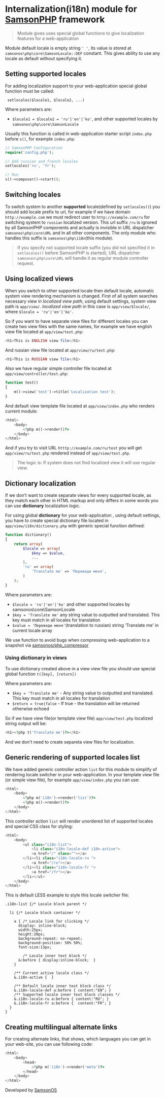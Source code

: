 # Internalization(i18n) module for [SamsonPHP](http://samsonphp.com) framework

> Module gives uses special global functions to give localization features for a web-application

Module default locale is empty string ```' '```, its value is stored at ```samsonos\php\core\SamsonLocale::DEF``` constant.
This gives ability to use any locale as default without specifying it.

## Setting supported locales
For adding localization support to your web-application special global function must be called:

``` setlocales($locale1, $locale2, ...)```

Where parameters are:
 * ```$locale1 = $locale2 = 'ru'|'en'|'ko'```, and other supported locales by ```samsonos\php\core\SamsonLocale```

Usually this function is called in web-application starter script ```index.php``` before ```s()```,
for example ```index.php```:

```php
// SamsonPHP Configuration
require('config.php');

// Add russian and french locales
setlocales('ru', 'fr');

// Run
s()->composer()->start();
```

## Switching locales
To switch system to another **supported** locale(defined by ```setlocales()```) you should add locale prefix to url,
for example if we have domain ```http://example.com``` we must redirect user to ```http://example.com/ru``` for switching
system to ```russian``` localized version. This url suffix ```/ru``` is ignored by all SamsonPHP components and actually
is invisible in URL dispatcher ```samsonos\php\core\URL``` and in all other components. The only module who handles this
suffix is ```samsonos\php\i18n```(this module).

> If you specify not supported locale suffix (you did not specified it in ```setlocales()``` before SamsonPHP is started),
  URL dispatcher ```samsonos\php\core\URL``` will handle it as regular module controller request.

## Using localized views
When you switch to other supported locale then default locale, automatic system view rendering mechanism is changed. First
of all system searches necessary view in *localized view path*, using default settings, system view path is ```app/view/```.
*localized view path* in this case is ```app/view/$locale/```, where ```$locale = 'ru'|'en'|'ko'```.

So if you want to have separate view files for different locales you can create two view files with the same names, for example
we have english view file located at ```app/view/test.php```:

```php
<h1>This is ENGLISH view file</h1>
```

And russian view file located at ```app/view/ru/test.php```:

```php
<h1>This is RUSSIAN view file</h1>
```

Also we have regular simple controller file located at ```app/view/controller/test.php```:

```php
function test()
{
    m()->view('test')->title('Localization test');
}
```

And default view template file located at ```app/view/index.php``` who renders current module:

```php
<html>
    <body>
        <?php m()->render()?>
    </body>
</html>
```

And if you try to visit URL ```htttp://example.com/ru/test``` you will get ```app/view/ru/test.php``` rendered instead of ```app/view/test.php```.

> The logic is: If system does not find localized view it will use regular view.

## Dictionary localization
If we don't want to create separate views for every supported locale, as they match each other in HTML markup and only differs in
some words you can use **dictionary** localization logic.

For using global **dictionary** for your web-application , using default settings, you have to create special dictionary file
located in ```app/view/i18n/dictionary.php``` with generic special function defined:

```php
function dictionary()
{
    return array(
        $locale => array(
            $key => $value,
            ...
        ),
        'ru' => array(
            'Translate me' => 'Переведи меня',
        )
    );
}
```

Where parameters are:
 * ```$locale = 'ru'|'en'|'ko'``` and other supported locales by samsonos\core\SamsonLocale
 * ```$key = 'Translate me'``` any string value to outputted and translated. This key must match in all locales for translation
 * ```$value = 'Переведи меня'```(translation to russian) string 'Translate me' in current locale array

We use function to avoid bugs when compressing web-application to a snapshot via  [samsonos/php_compressor](http://github.com/samsonos/php_compressor)

### Using dictionary in views
To use dictionary created above in a view view file you should use special global function ```t([key], [return])```

Where parameters are:
 * ```$key = 'Translate me'``` - Any string value to outputted and translated. This key must match in all locales for translation
 * ```$return = true|false```  - If true - the translation will be returned otherwise echoed

So if we have view file(or template view file) ```app/view/test.php``` localized string output will be:

```php
<h1><?php t('Translate me')?></h1>
```

And we don't need to create separeta view files for localization.

## Generic rendering of supported locales list
We have added generic controller action ```list``` for this module to simplify of rendering locale switcher in your web-application.
In your template view file (or simple view file), for example ```app/view/index.php``` you can use:

```php
<html>
    <body>
        <?php m('i18n')->render('list')?>
        <?php m()->render()?>
    </body>
</html>
```

This controller action ```list``` will render unordered list of supported locales and special CSS class for styling:

```php
<html>
    <body>
        <ul class="i18n-list">
            <li class="i18n-locale-def i18n-active">
            <a href="/" class=""></a>
        </li><li class="i18n-locale-ru ">
            <a href="/ru"></a>
        </li><li class="i18n-locale-fr ">
            <a href="/fr"></a>
        </li></ul>
    </body>
</html>
```

This is default LESS example to style this locale switcher file:

```less
.i18n-list {/* Locale block parent */

  li {/* Locale block container */

    a { /* Locale link for clicking */
      display: inline-block;
      width:25px;
      height:20px;
      background-repeat: no-repeat;
      background-position: 50% 50%;
      font-size:13px;

        /* Locale inner text block */
      &:before { display:inline-block;  }
    }

    /** Current active locale class */
    &.i18n-active {  }

    /** Default locale inner text block class */
    &.i18n-locale-def a:before { content:"EN"; }
    /** Supported locale inner text block classes */
    &.i18n-locale-ru a:before { content:"RU"; }
    &.i18n-locale-fr a:before {  content:"FR"; }
  }
}
```

## Creating multilingual alternate links
For creating alternate links, that shows, which languages you can get in your web-site, you can use following code:

```php
<html>
    <body>
        <head>
            <?php m('i18n')->render('meta')?>
        </head>
    </body>
</html>
```

Developed by [SamsonOS](http://samsonos.com/)